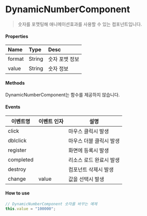# DynamicNumberComponent
> 숫자를 포맷팅해 애니메이션효과를 사용할 수 있는 컴포넌트입니다.

#### Properties
| Name       | Type    | Desc                                                |
| :--------- | :------ | :-------------------------------------------------- |
| format | String  | 숫자 포맷 정보                                               |
| value | String  | 숫자 정보                                               |

#### Methods

DynamicNumberComponent는 함수를 제공하지 않습니다.

#### Events
|이벤트명|이벤트 인자|설명|
|---|---|---|
|click||마우스 클릭시 발생|
|dblclick||마우스 더블 클릭시 발생|
|register||화면에 등록시 발생|
|completed||리소스 로드 완료시 발생|
|destroy||컴포넌트 삭제시 발생|
|change|value|값을 선택시 발생|

#### How to use
```js
// DynamicNumberComponent 숫자를 바꾸는 예제
this.value = "100000";
```
